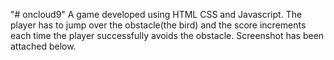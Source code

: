 "# oncloud9" 
A game developed using HTML CSS and Javascript.
The player has to jump over the obstacle(the bird) and the score increments each time the player successfully avoids the obstacle.
Screenshot has been attached below.

